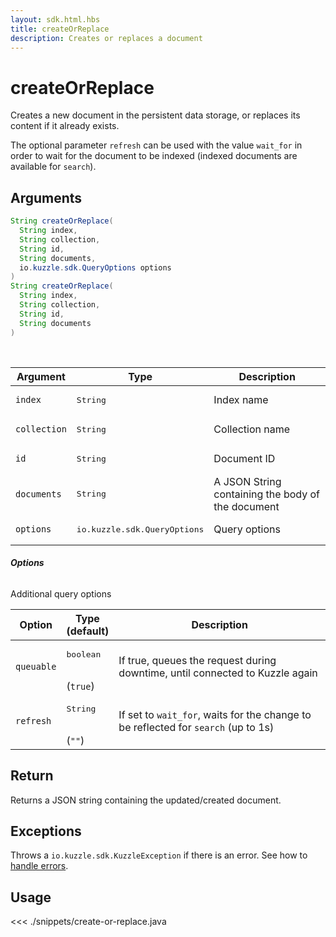 ```yaml
---
layout: sdk.html.hbs
title: createOrReplace
description: Creates or replaces a document
---
```


# createOrReplace

Creates a new document in the persistent data storage, or replaces its content if it already exists.

The optional parameter `refresh` can be used with the value `wait_for` in order to wait for the document to be indexed (indexed documents are available for `search`).

## Arguments

```java
String createOrReplace(
  String index,
  String collection,
  String id,
  String documents,
  io.kuzzle.sdk.QueryOptions options
)
String createOrReplace(
  String index,
  String collection,
  String id,
  String documents
)
```

<br/>

| Argument     | Type                                  | Description                                       |
| ------------ | ------------------------------------- | ------------------------------------------------- |
| `index`      | <pre>String</pre>                     | Index name                                        |
| `collection` | <pre>String</pre>                     | Collection name                                   |
| `id`         | <pre>String</pre>                     | Document ID                                       |
| `documents`  | <pre>String</pre>                     | A JSON String containing the body of the document |
| `options`    | <pre>io.kuzzle.sdk.QueryOptions</pre> | Query options                                     |

###### **Options**

Additional query options

| Option     | Type<br/>(default)              | Description                                                                        |
| ---------- | ------------------------------- | ---------------------------------------------------------------------------------- |
| `queuable` | <pre>boolean</pre><br/>(`true`) | If true, queues the request during downtime, until connected to Kuzzle again       |
| `refresh`  | <pre>String</pre><br/>(`""`)    | If set to `wait_for`, waits for the change to be reflected for `search` (up to 1s) |

## Return

Returns a JSON string containing the updated/created document.

## Exceptions

Throws a `io.kuzzle.sdk.KuzzleException` if there is an error. See how to [handle errors](/sdk-reference/java/1/error-handling).

## Usage

<<< ./snippets/create-or-replace.java
